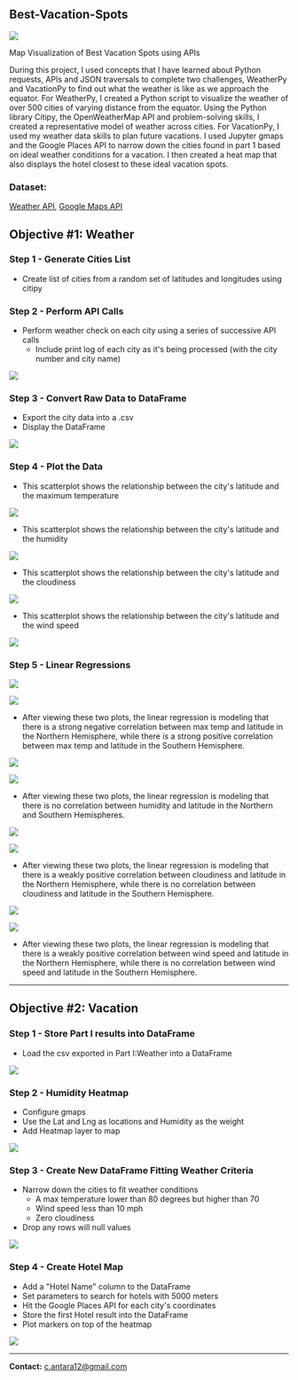 ## Best-Vacation-Spots

![](Images/hotels_map_final_submission.png)

Map Visualization of Best Vacation Spots using APIs

During this project, I used concepts that I have learned about Python requests, APIs and JSON traversals to complete two challenges, WeatherPy and VacationPy to find out what the weather is like as we approach the equator. For WeatherPy, I created a Python script to visualize the weather of over 500 cities of varying distance from the equator. Using the Python library Citipy, the OpenWeatherMap API and problem-solving skills, I created a representative model of weather across cities. For VacationPy, I used my weather data skills to plan future vacations. I used Jupyter gmaps and the Google Places API to narrow down the cities found in part 1 based on ideal weather conditions for a vacation. I then created a heat map that also displays the hotel closest to these ideal vacation spots.

### Dataset:

 [Weather API](https://openweathermap.org/api),  [Google Maps API](https://mapsplatform.google.com/)

## Objective #1: Weather 

### Step 1 - Generate Cities List 

* Create list of cities from a random set of latitudes and longitudes using citipy

### Step 2 - Perform API Calls

* Perform weather check on each city using a series of successive API calls
    * Include print log of each city as it's being processed (with the city number and city name)

![](Images/city_list.png)

### Step 3 - Convert Raw Data to DataFrame

*  Export the city data into a .csv
*  Display the DataFrame 

![](Images/dataframe.png)

### Step 4 - Plot the Data 

* This scatterplot shows the relationship between the city's latitude and the maximum temperature

![](output_data/Fig1.png)

* This scatterplot shows the relationship between the city's latitude and the humidity

![](output_data/Fig2.png)

* This scatterplot shows the relationship between the city's latitude and the cloudiness

![](output_data/Fig3.png)

* This scatterplot shows the relationship between the city's latitude and the wind speed

![](output_data/Fig4.png)

### Step 5 - Linear Regressions 

![](output_data/linear-regression-northern-hem-temp-latitude.png)
    
![](output_data/linear-regression-southern-hem-temp-latitude.png)

* After viewing these two plots, the linear regression is modeling that there is a strong negative correlation between max temp and latitude in the Northern Hemisphere, while there is a strong positive correlation between max temp and latitude in the Southern Hemisphere.
    
![](output_data/linear-regression-northern-hem-humidity-latitude.png)
    
![](output_data/linear-regression-southern-hem-humidity-latitude.png)

* After viewing these two plots, the linear regression is modeling that there is no correlation between humidity and latitude in the Northern and Southern Hemispheres.
    
![](output_data/linear-regression-northern-hem-cloudiness-latitude.png)
    
![](output_data/linear-regression-southern-hem-cloudiness-latitude.png)

* After viewing these two plots, the linear regression is modeling that there is a weakly positive correlation between cloudiness and latitude in the Northern Hemisphere, while there is no correlation between cloudiness and latitude in the Southern Hemisphere.
    
![](output_data/linear-regression-northern-hem-wind-speed-latitude.png)
    
![](output_data/linear-regression-southern-hem-wind-speed-latitude.png)

* After viewing these two plots, the linear regression is modeling that there is a weakly positive correlation between wind speed and latitude in the Northern Hemisphere, while there is no correlation between wind speed and latitude in the Southern Hemisphere.

---------------------------------------------------

## Objective #2: Vacation

### Step 1 - Store Part I results into DataFrame

* Load the csv exported in Part I:Weather into a DataFrame

![](Images/vacation-dataframe.png)

### Step 2 - Humidity Heatmap

* Configure gmaps
* Use the Lat and Lng as locations and Humidity as the weight
* Add Heatmap layer to map

![](Images/heatmap_screenshot_final_submission.png)

### Step 3 - Create New DataFrame Fitting Weather Criteria

*  Narrow down the cities to fit weather conditions
    * A max temperature lower than 80 degrees but higher than 70
    * Wind speed less than 10 mph
    * Zero cloudiness
*  Drop any rows will null values

![](Images/vacation-dataframe2.png)

### Step 4 - Create Hotel Map

* Add a "Hotel Name" column to the DataFrame
* Set parameters to search for hotels with 5000 meters
* Hit the Google Places API for each city's coordinates
* Store the first Hotel result into the DataFrame
* Plot markers on top of the heatmap

![](Images/hotels_map_final_submission.png)

---------------------------------------------------

<b>Contact:</b> c.antara12@gmail.com

